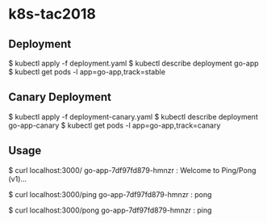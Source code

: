 # k8s-tac2018

## Deployment
$ kubectl apply -f deployment.yaml
$ kubectl describe deployment go-app
$ kubectl get pods -l app=go-app,track=stable

## Canary Deployment
$ kubectl apply -f deployment-canary.yaml
$ kubectl describe deployment go-app-canary
$ kubectl get pods -l app=go-app,track=canary

## Usage
$ curl localhost:3000/
go-app-7df97fd879-hmnzr : Welcome to Ping/Pong (v1)...

$ curl localhost:3000/ping
go-app-7df97fd879-hmnzr : pong

$ curl localhost:3000/pong
go-app-7df97fd879-hmnzr : ping